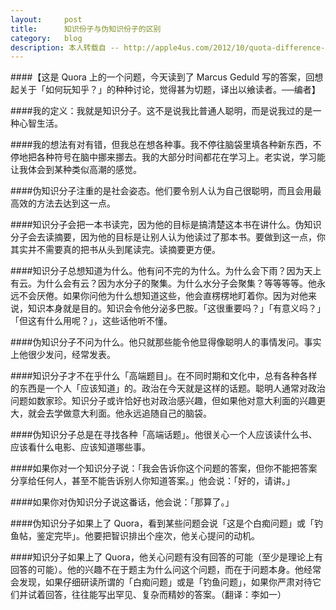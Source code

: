 ```yaml
---
layout:     post
title:      知识份子与伪知识份子的区别
category:   blog
description: 本人转载自 -- http://apple4us.com/2012/10/quota-difference-between-intellectual-and-pseudo-intellectual/
---
```

####【这是 Quora 上的一个问题，今天读到了 Marcus Geduld 写的答案，回想起关于「如何玩知乎？」的种种讨论，觉得甚为切题，译出以飨读者。──编者】

####我的定义：我就是知识分子。这不是说我比普通人聪明，而是说我过的是一种心智生活。

####我的想法有对有错，但我总在想各种事。我不停往脑袋里填各种新东西，不停地把各种符号在脑中挪来挪去。我的大部分时间都花在学习上。老实说，学习能让我体会到某种类似高潮的感觉。

####伪知识分子注重的是社会姿态。他们要令别人认为自己很聪明，而且会用最高效的方法去达到这一点。

####知识分子会把一本书读完，因为他的目标是搞清楚这本书在讲什么。伪知识分子会去读摘要，因为他的目标是让别人认为他读过了那本书。要做到这一点，你其实并不需要真的把书从头到尾读完。读摘要更方便。

####知识分子总想知道为什么。他有问不完的为什么。为什么会下雨？因为天上有云。为什么会有云？因为水分子的聚集。为什么水分子会聚集？等等等等。他永远不会厌倦。如果你问他为什么想知道这些，他会直楞楞地盯着你。因为对他来说，知识本身就是目的。知识会令他分泌多巴胺。「这很重要吗？」「有意义吗？」「但这有什么用呢？」，这些话他听不懂。

####伪知识分子不问为什么。他只就那些能令他显得像聪明人的事情发问。事实上他很少发问，经常发表。

####知识分子才不在乎什么「高端题目」。在不同时期和文化中，总有各种各样的东西是一个人「应该知道」的。政治在今天就是这样的话题。聪明人通常对政治问题如数家珍。知识分子或许恰好也对政治感兴趣，但如果他对意大利面的兴趣更大，就会去学做意大利面。他永远追随自己的脑袋。

####伪知识分子总是在寻找各种「高端话题」。他很关心一个人应该读什么书、应该看什么电影、应该知道哪些事。

####如果你对一个知识分子说：「我会告诉你这个问题的答案，但你不能把答案分享给任何人，甚至不能告诉别人你知道答案。」他会说：「好的，请讲。」

####如果你对伪知识分子说这番话，他会说：「那算了。」

####伪知识分子如果上了 Quora，看到某些问题会说「这是个白痴问题」或「钓鱼帖，鉴定完毕」。他要把智识排出个座次，他关心提问的动机。

####知识分子如果上了 Quora，他关心问题有没有回答的可能（至少是理论上有回答的可能）。他的兴趣不在于题主为什么问这个问题，而在于问题本身。他经常会发现，如果仔细研读所谓的「白痴问题」或是「钓鱼问题」，如果你严肃对待它们并试着回答，往往能写出罕见、复杂而精妙的答案。（翻译：李如一）